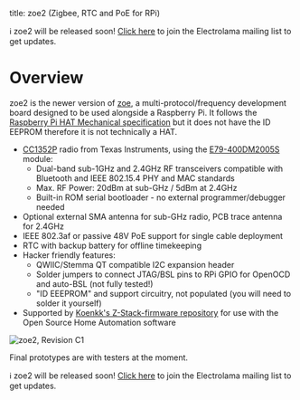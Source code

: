 title: zoe2 (Zigbee, RTC and PoE for RPi)

<p class="info">ℹ️ zoe2 will be released soon! <a href="/list">Click here</a> to join the Electrolama mailing list to get updates.</p>


# Overview

zoe2 is the newer version of [zoe](/projects/zoe), a multi-protocol/frequency development board designed to be used alongside a Raspberry Pi. It follows the [Raspberry Pi HAT Mechanical specification](https://github.com/raspberrypi/hats) but it does not have the ID EEPROM therefore it is not technically a HAT.

  - [CC1352P](https://www.ti.com/product/CC1352P) radio from Texas Instruments, using the [E79-400DM2005S](https://www.ebyte.com/en/product-view-news.aspx?id=766) module:
    - Dual-band sub-1GHz and 2.4GHz RF transceivers compatible with Bluetooth and IEEE 802.15.4 PHY and MAC standards
    - Max. RF Power: 20dBm at sub-GHz / 5dBm at 2.4GHz
    - Built-in ROM serial bootloader - no external programmer/debugger needed
  - Optional external SMA antenna for sub-GHz radio, PCB trace antenna for 2.4GHz
  - IEEE 802.3af or passive 48V PoE support for single cable deployment
  - RTC with backup battery for offline timekeeping 
  - Hacker friendly features:
    - QWIIC/Stemma QT compatible I2C expansion header
    - Solder jumpers to connect JTAG/BSL pins to RPi GPIO for OpenOCD and auto-BSL (not fully tested!)
    - "ID EEEPROM" and support circuitry, not populated (you will need to solder it yourself)
  - Supported by [Koenkk's Z-Stack-firmware repository](https://github.com/Koenkk/Z-Stack-firmware) for use with the Open Source Home Automation software

![zoe2, Revision C1](/_assets/zoe2-pi.jpg)

Final prototypes are with testers at the moment.

<p class="info">ℹ️ zoe2 will be released soon! <a href="/list">Click here</a> to join the Electrolama mailing list to get updates.</p>